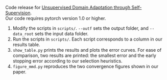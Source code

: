 Code release for [Unsupervised Domain Adaptation through Self-Supervision](https://arxiv.org/abs/1909.11825).\
Our code requires pytorch version 1.0 or higher.

1. Modify the scripts in <code>scripts/</code>. <code>--outf</code> sets the output folder, and <code>--data_root</code> sets the input data folder.
2. Run the scripts in <code>scripts/</code>. Each script corresponds to a column in our results table.
3. <code>show_table.py</code> prints the results and plots the error curves. For ease of comparison, two results are printed: the smallest error and the early stopping error according to our selection heuristics.
4. <code>figure_mmd.py</code> reproduces the two convergence figures shown in our paper.
